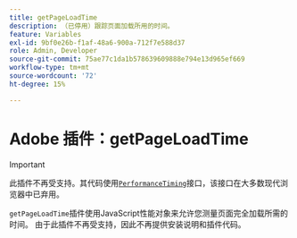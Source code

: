 ```yaml
---
title: getPageLoadTime
description: （已停用）跟踪页面加载所用的时间。
feature: Variables
exl-id: 9bf0e26b-f1af-48a6-900a-712f7e588d37
role: Admin, Developer
source-git-commit: 75ae77c1da1b578639609888e794e13d965ef669
workflow-type: tm+mt
source-wordcount: '72'
ht-degree: 15%

---
```


# Adobe 插件：getPageLoadTime

>[!IMPORTANT]
>
>此插件不再受支持。其代码使用[`PerformanceTiming`](https://developer.mozilla.org/en-US/docs/Web/API/PerformanceTiming)接口，该接口在大多数现代浏览器中已弃用。

`getPageLoadTime`插件使用JavaScript性能对象来允许您测量页面完全加载所需的时间。 由于此插件不再受支持，因此不再提供安装说明和插件代码。
